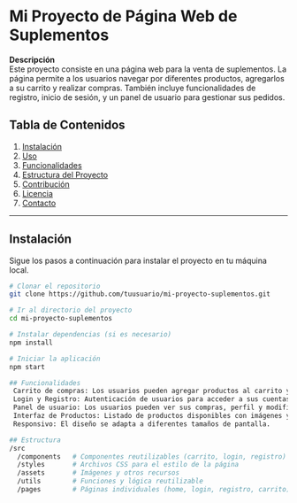 # Mi Proyecto de Página Web de Suplementos

**Descripción**  
Este proyecto consiste en una página web para la venta de suplementos. La página permite a los usuarios navegar por diferentes productos, agregarlos a su carrito y realizar compras. También incluye funcionalidades de registro, inicio de sesión, y un panel de usuario para gestionar sus pedidos.

## Tabla de Contenidos
1. [Instalación](#instalación)
2. [Uso](#uso)
3. [Funcionalidades](#funcionalidades)
4. [Estructura del Proyecto](#estructura-del-proyecto)
5. [Contribución](#contribución)
6. [Licencia](#licencia)
7. [Contacto](#contacto)

---

## Instalación

Sigue los pasos a continuación para instalar el proyecto en tu máquina local.

```bash
# Clonar el repositorio
git clone https://github.com/tuusuario/mi-proyecto-suplementos.git

# Ir al directorio del proyecto
cd mi-proyecto-suplementos

# Instalar dependencias (si es necesario)
npm install

# Iniciar la aplicación
npm start

## Funcionalidades
 Carrito de compras: Los usuarios pueden agregar productos al carrito y ver el total de la compra.
 Login y Registro: Autenticación de usuarios para acceder a sus cuentas.
 Panel de usuario: Los usuarios pueden ver sus compras, perfil y modificar su información.
 Interfaz de Productos: Listado de productos disponibles con imágenes y detalles.
 Responsivo: El diseño se adapta a diferentes tamaños de pantalla.

## Estructura
/src
  /components   # Componentes reutilizables (carrito, login, registro)
  /styles       # Archivos CSS para el estilo de la página
  /assets       # Imágenes y otros recursos
  /utils        # Funciones y lógica reutilizable
  /pages        # Páginas individuales (home, login, registro, carrito)

